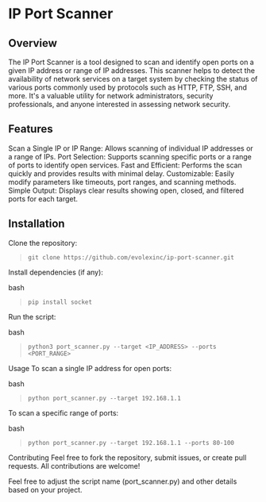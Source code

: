 # IP Port Scanner
## Overview
The IP Port Scanner is a tool designed to scan and identify open ports on a given IP address or range of IP addresses. This scanner helps to detect the availability of network services on a target system by checking the status of various ports commonly used by protocols such as HTTP, FTP, SSH, and more. It's a valuable utility for network administrators, security professionals, and anyone interested in assessing network security.

## Features
Scan a Single IP or IP Range: Allows scanning of individual IP addresses or a range of IPs.
Port Selection: Supports scanning specific ports or a range of ports to identify open services.
Fast and Efficient: Performs the scan quickly and provides results with minimal delay.
Customizable: Easily modify parameters like timeouts, port ranges, and scanning methods.
Simple Output: Displays clear results showing open, closed, and filtered ports for each target.
## Installation
Clone the repository:

>```git clone https://github.com/evolexinc/ip-port-scanner.git```<br/>

Install dependencies (if any):

bash

> ```pip install socket```

Run the script:

bash

>```python3 port_scanner.py --target <IP_ADDRESS> --ports <PORT_RANGE>```

Usage
To scan a single IP address for open ports:

bash

>```python port_scanner.py --target 192.168.1.1```

To scan a specific range of ports:

bash

>```python port_scanner.py --target 192.168.1.1 --ports 80-100```

Contributing
Feel free to fork the repository, submit issues, or create pull requests. All contributions are welcome!

Feel free to adjust the script name (port_scanner.py) and other details based on your project.

